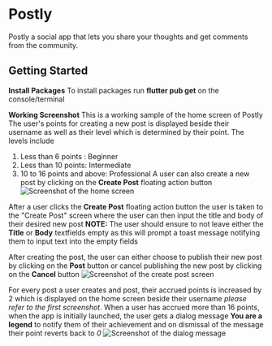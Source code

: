 # Postly

Postly a social app that lets you share your thoughts and get comments from the community.

## Getting Started

**Install Packages**
To install packages run **flutter pub get** on the console/terminal

**Working Screenshot**
This is a working sample of the home screen of Postly
The user's points for creating a new post is displayed beside their username as well as their level which is determined by their point. The levels include
1. Less than 6 points : Beginner 
2. Less than 10 points: Intermediate
3. 10 to 16 points and above: Professional
A user can also create a new post by clicking on the **Create Post** floating action button
![Screenshot of the home screen](https://drive.google.com/file/d/1wzNPnO6H_ujdz9AqzDaHT_K10I_OpUjP/view?usp=sharing)

After a user clicks the **Create Post** floating action button the user is taken to the "Create Post" screen where the user can then input the title and body of their desired new post
**NOTE:** The user should ensure to not leave either the **Title** or **Body** textfields empty as this will prompt a toast message notifying them to input text into the empty fields

After creating the post, the user can either choose to publish their new post by clicking on the **Post** button or cancel publishing the new post by clicking on the **Cancel** button
![Screenshot of the create post screen](https://drive.google.com/file/d/1Fn0j8Yf4h3QUa_rhU-b2R3ypDKytllWr/view?usp=sharing) 

For every post a user creates and post, their accrued points is increased by 2 which is displayed on the home screen beside their username *please refer to the first screenshot*. When a user has accrued more than 16 points, when the app is initially launched, the user gets a dialog message **You are a legend** to notify them of their achievement and on dismissal of the message their point reverts back to *0*
![Screenshot of the dialog message](https://drive.google.com/uc?export=view&id=1ExVctbigfeH7E0G_udKia4S_Zj08LJR5)
